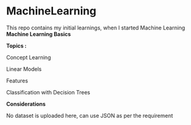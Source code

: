 # MachineLearning

This repo contains my initial learnings, when I started Machine Learning
**Machine Learning Basics**

**Topics :**

 Concept Learning
 
 Linear Models
 
 Features
 
 Classification with Decision Trees
 

**Considerations**

 No dataset is uploaded here, can use JSON as per the requirement
